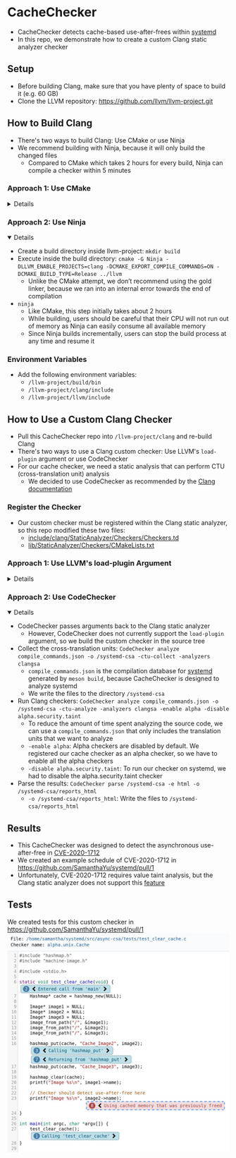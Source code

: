 # CacheChecker
- CacheChecker detects cache-based use-after-frees within [systemd](https://github.com/systemd/systemd)
- In this repo, we demonstrate how to create a custom Clang static analyzer checker

## Setup
- Before building Clang, make sure that you have plenty of space to build it (e.g. 60 GB)
- Clone the LLVM repository: https://github.com/llvm/llvm-project.git

## How to Build Clang
- There's two ways to build Clang: Use CMake or use Ninja
- We recommend building with Ninja, because it will only build the changed files
  - Compared to CMake which takes 2 hours for every build, Ninja can compile a checker within 5 minutes

### Approach 1: Use CMake
<details>
  
- Create a build directory inside llvm-project: `mkdir build`
- Execute inside the build directory: `cmake -DLLVM_ENABLE_PROJECTS=clang -DCMAKE_BUILD_TYPE=Release -G "Unix Makefiles" -DLLVM_USE_LINKER=gold ../llvm`
    - `-DLLVM_ENABLE_PROJECTS=clang`: To build Clang
    - `-DCMAKE_BUILD_TYPE=Release`: To build in release mode instead of debug mode (much faster)
    - `-DLLVM_USE_LINKER=gold`: To use the gold linker, which is much faster than ld
- Run: `make`
    - This step takes about 2 hours
    - Every time that we make a change to a Clang checker, we would have to re-build the whole project again
</details>

### Approach 2: Use Ninja
<details open>
  
- Create a build directory inside llvm-project: `mkdir build`
- Execute inside the build directory: `cmake -G Ninja -DLLVM_ENABLE_PROJECTS=clang -DCMAKE_EXPORT_COMPILE_COMMANDS=ON -DCMAKE_BUILD_TYPE=Release ../llvm`
  - Unlike the CMake attempt, we don’t recommend using the gold linker, because we ran into an internal error towards the end of compilation
- `ninja`
  - Like CMake, this step initially takes about 2 hours
  - While building, users should be careful that their CPU will not run out of memory as Ninja can easily consume all available memory
  - Since Ninja builds incrementally, users can stop the build process at any time and resume it
</details>

### Environment Variables
- Add the following environment variables:
  - `/llvm-project/build/bin`
  - `/llvm-project/clang/include`
  - `/llvm-project/llvm/include`

## How to Use a Custom Clang Checker
- Pull this CacheChecker repo into `/llvm-project/clang` and re-build Clang
- There's two ways to use a Clang custom checker: Use LLVM's `load-plugin` argument or use CodeChecker
- For our cache checker, we need a static analysis that can perform CTU (cross-translation unit) analysis
  - We decided to use CodeChecker as recommended by the [Clang documentation](https://clang.llvm.org/docs/analyzer/user-docs/CrossTranslationUnit.html)

### Register the Checker
- Our custom checker must be registered within the Clang static analyzer, so this repo modified these two files:
  - [include/clang/StaticAnalyzer/Checkers/Checkers.td](include/clang/StaticAnalyzer/Checkers/Checkers.td)
  - [lib/StaticAnalyzer/Checkers/CMakeLists.txt](lib/StaticAnalyzer/Checkers/CMakeLists.txt)
  
### Approach 1: Use LLVM's load-plugin Argument
<details>
  
- The Clang documentation usually describes creating a custom checker within the source build only
- It’s possible to use an out-of-source checker by using the `load-plugin` argument:
  - e.g. If `SimpleStreamChecker` is our out-of-source checker, we can execute inside systemd's build directory: `scan-build -load-plugin SimpleStreamChecker/libSimpleStreamChecker.so -enable-checker alpha.SimpleStreamChecker ninja -C build`
- With the `load-plugin` argument, users must still register the checker in `clang/include/clang/StaticAnalyzer/Checkers/Checkers.td`
- The reasoning behind using the `load-plugin` argument is to avoid having to rebuild Clang every time that we want to build the checker
  - With Ninja, we would only be incrementally building our changes, so placing the checker in the LLVM source tree is still reasonable
</details>

### Approach 2: Use CodeChecker
<details open>
  
- CodeChecker passes arguments back to the Clang static analyzer
  - However, CodeChecker does not currently support the `load-plugin` argument, so we build the custom checker in the source tree
- Collect the cross-translation units: `CodeChecker analyze compile_commands.json -o /systemd-csa -ctu-collect -analyzers clangsa`
  - `compile_commands.json` is the compilation database for [systemd](https://github.com/systemd/systemd) generated by `meson build`, because CacheChecker is designed to analyze systemd
  - We write the files to the directory `/systemd-csa`
- Run Clang checkers: `CodeChecker analyze compile_commands.json -o /systemd-csa -ctu-analyze -analyzers clangsa -enable alpha -disable alpha.security.taint`
  - To reduce the amount of time spent analyzing the source code, we can use a `compile_commands.json` that only includes the translation units that we want to analyze
  - `-enable alpha`: Alpha checkers are disabled by default. We registered our cache checker as an alpha checker, so we have to enable all the alpha checkers
  - `-disable alpha.security.taint`: To run our checker on systemd, we had to disable the alpha.security.taint checker
- Parse the results: `CodeChecker parse /systemd-csa -e html -o /systemd-csa/reports_html`
  - `-o /systemd-csa/reports_html`: Write the files to `/systemd-csa/reports_html`
</details>

## Results
- This CacheChecker was designed to detect the asynchronous use-after-free in [CVE-2020-1712](https://bugzilla.redhat.com/show_bug.cgi?id=1794578)
- We created an example schedule of CVE-2020-1712 in https://github.com/SamanthaYu/systemd/pull/1
- Unfortunately, CVE-2020-1712 requires value taint analysis, but the Clang static analyzer does not support this [feature](http://clang-developers.42468.n3.nabble.com/Clear-taint-mark-static-analyzer-checker-td4044933.html)

## Tests
We created tests for this custom checker in https://github.com/SamanthaYu/systemd/pull/1
![Cache checker detecting a use-after-free in an example scenario](cmpt416_CacheChecker.jpg)
